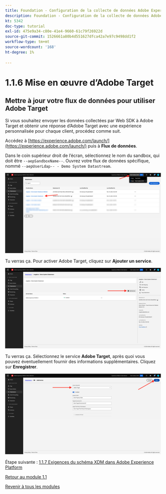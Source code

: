```yaml
---
title: Foundation - Configuration de la collecte de données Adobe Experience Platform et de l’extension Web SDK - Implémentation d’Adobe Target
description: Foundation - Configuration de la collecte de données Adobe Experience Platform et de l’extension Web SDK - Implémentation d’Adobe Target
kt: 5342
doc-type: tutorial
exl-id: 475e9a34-c80e-41e4-9660-61c79f26922d
source-git-commit: 1526661a80b4d551627dfca42a7e97c9498dd1f2
workflow-type: tm+mt
source-wordcount: '168'
ht-degree: 1%

---
```


# 1.1.6 Mise en œuvre d’Adobe Target

## Mettre à jour votre flux de données pour utiliser Adobe Target

Si vous souhaitez envoyer les données collectées par Web SDK à Adobe Target et obtenir une réponse d’Adobe Target avec une expérience personnalisée pour chaque client, procédez comme suit.

Accédez à [https://experience.adobe.com/launch/](https://experience.adobe.com/launch/) puis à **Flux de données**.

Dans le coin supérieur droit de l’écran, sélectionnez le nom du sandbox, qui doit être `--aepSandboxName--`. Ouvrez votre flux de données spécifique, nommé `--aepUserLdap-- - Demo System Datastream`.

![Cliquez sur l’icône Configuration Edge dans le volet de navigation de gauche](./images/edgeconfig1b.png)

Tu verras ça. Pour activer Adobe Target, cliquez sur **Ajouter un service**.

![&#x200B; Débogueur AEP &#x200B;](./images/aa2.png)

Tu verras ça. Sélectionnez le service **Adobe Target**, après quoi vous pouvez éventuellement fournir des informations supplémentaires. Cliquez sur **Enregistrer**.

![&#x200B; Débogueur AEP &#x200B;](./images/at1.png)

Étape suivante : [1.1.7 Exigences du schéma XDM dans Adobe Experience Platform](./ex7.md)

[Retour au module 1.1](./data-ingestion-launch-web-sdk.md)

[Revenir à tous les modules](./../../../overview.md)
